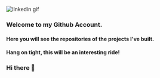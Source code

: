 ![linkedin gif](https://cdn-icons-png.flaticon.com/256/174/174857.png)

### Welcome to my Github Account.
#### Here you will see the repositories of the projects I've built.
#### Hang on tight, this will be an interesting ride!



### Hi there 👋

<!--
**ObiomaIkpe/ObiomaIkpe** is a ✨ _special_ ✨ repository because its `README.md` (this file) appears on your GitHub profile.

Here are some ideas to get you started:

- 🔭 I’m currently working on ...
- 🌱 I’m currently learning ...
- 👯 I’m looking to collaborate on ...
- 🤔 I’m looking for help with ...
- 💬 Ask me about ...
- 📫 How to reach me: ...
- 😄 Pronouns: ...
- ⚡ Fun fact: ...
-->
